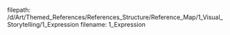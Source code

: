filepath: /d/Art/Themed_References/References_Structure/Reference_Map/1_Visual_Storytelling/1_Expression
filename: 1_Expression
